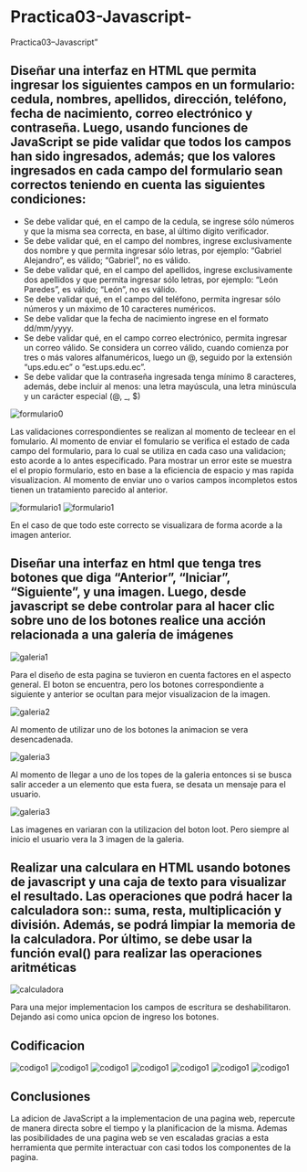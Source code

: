 # Practica03-Javascript-
Practica03–Javascript”
## Diseñar una interfaz en HTML que permita ingresar los siguientes campos en un formulario: cedula, nombres, apellidos, dirección, teléfono, fecha de nacimiento, correo electrónico y contraseña. Luego, usando funciones de JavaScript se pide validar que todos los campos han sido ingresados, además; que los valores ingresados en cada campo del formulario sean correctos teniendo en cuenta las siguientes condiciones:
- Se debe validar qué, en el campo de la cedula, se ingrese sólo números y que la misma sea correcta, en base, al último dígito verificador.
- Se debe validar qué, en el campo del nombres, ingrese exclusivamente dos nombre y que permita ingresar sólo letras, por ejemplo: “Gabriel Alejandro”, es válido; “Gabriel”, no es válido.
- Se debe validar qué, en el campo del apellidos, ingrese exclusivamente dos apellidos y que permita ingresar sólo letras, por ejemplo: “León Paredes”, es válido; “León”, no es válido.
- Se debe validar qué, en el campo del teléfono, permita ingresar sólo números y un máximo de 10 caracteres numéricos.
- Se debe validar que la fecha de nacimiento ingrese en el formato dd/mm/yyyy.
- Se debe validar qué, en el campo correo electrónico, permita ingresar un correo válido. Se considera un correo válido, cuando comienza por tres o más valores alfanuméricos, luego un @, seguido por la extensión “ups.edu.ec” o “est.ups.edu.ec”.
- Se debe validar que la contraseña ingresada tenga mínimo 8 caracteres, además, debe incluir al menos: una letra mayúscula, una letra minúscula y un carácter especial (@, _, $)

![formulario0](ImagenesReadme/formulario0.png)

Las validaciones correspondientes se realizan al momento de tecleear en el fomulario.
Al momento de enviar el fomulario se verifica el estado de cada campo del formulario, para lo cual se utiliza en cada caso una validacion; esto acorde a lo antes especificado. Para mostrar un error este se muestra el el propio formulario, esto en base a la eficiencia de espacio y mas rapida visualizacion.
Al momento de enviar uno o varios campos incompletos estos tienen un tratamiento parecido al anterior.

![formulario1](ImagenesReadme/formulario1.png)
![formulario1](ImagenesReadme/formulario2.png)

En el caso de que todo este correcto se visualizara de forma acorde a la imagen anterior.
## Diseñar una interfaz en html que tenga tres botones que diga “Anterior”, “Iniciar”, “Siguiente”, y una imagen. Luego, desde javascript se debe controlar para al hacer clic sobre uno de los botones realice una acción relacionada a una galería de imágenes 

![galeria1](ImagenesReadme/galeria1.png)

Para el diseño de esta pagina se tuvieron en cuenta factores en el aspecto general. El boton se encuentra, pero los botones correspondiente a siguiente y anterior se ocultan para mejor visualizacion de la imagen.

![galeria2](ImagenesReadme/galeria2.png)

Al momento de utilizar uno de los botones la animacion se vera desencadenada.

![galeria3](ImagenesReadme/galeria3.png)

Al momento de llegar a uno de los topes de la galeria entonces si se busca salir acceder a un elemento que esta fuera, se desata un mensaje para el usuario.

![galeria3](ImagenesReadme/galeria4.png)

Las imagenes en variaran con la utilizacion del boton loot. Pero siempre al inicio el usuario vera la 3 imagen de la galeria.
## Realizar una calculara en HTML usando botones de javascript y una caja de texto para visualizar el resultado. Las operaciones que podrá hacer la calculadora son:: suma, resta, multiplicación y división. Además, se podrá limpiar la memoria de la calculadora. Por último, se debe usar la función eval() para realizar las operaciones aritméticas

![calculadora](ImagenesReadme/calculadora.png)

Para una mejor implementacion los campos de escritura se deshabilitaron. Dejando asi como unica opcion de ingreso los botones. 
## Codificacion
![codigo1](ImagenesReadme/codigo1.png)
![codigo1](ImagenesReadme/codigo2.png)
![codigo1](ImagenesReadme/codigo3.png)
![codigo1](ImagenesReadme/codigo4.png)
![codigo1](ImagenesReadme/codigo5.png)
![codigo1](ImagenesReadme/codigo6.png)
![codigo1](ImagenesReadme/codigo7.png)

## Conclusiones
La adicion de JavaScript a la implementacion de una pagina web, repercute de manera directa sobre el tiempo y la planificacion de la misma. Ademas las posibilidades de una pagina web se ven escaladas gracias a esta herramienta que permite interactuar con casi todos los componentes de la pagina.

